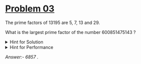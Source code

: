 
# [Problem 03](https://projecteuler.net/problem=3)

The prime factors of 13195 are 5, 7, 13 and 29.

What is the largest prime factor of the number 600851475143 ?

<details>
  <summary>Hint for Solution</summary>
  
    Fundamentals of Mathematics.
        1.  Every integer is a product of prime numbers.
        2.  If we keep dividing the integer with its smallest prime factor,
            then the last prime factor remaining is the largest prime.
</details>
    

<details>
  <summary>Hint for Performance</summary>
    
    Fundamentals of Mathematics
        1.  `2` is the only even prime number.
        2.  `3` is smallest odd prime number.
        3.  Incrementing +2 instead of +1 will skip all even numbers, halving our loops.
        4.  You only need to loop through sqrt of number to find all divisable numbers.

</details>

_Answer:- 6857 ._
